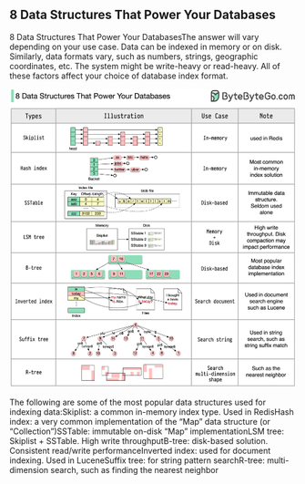 ## 8 Data Structures That Power Your Databases
8 Data Structures That Power Your DatabasesThe answer will vary depending on your use case. Data can be indexed in memory or on disk. Similarly, data formats vary, such as numbers, strings, geographic coordinates, etc. The system might be write-heavy or read-heavy. All of these factors affect your choice of database index format.<p>
  <img src="../images/8-ds-db.jpg" />
</p>
The following are some of the most popular data structures used for indexing data:Skiplist: a common in-memory index type. Used in RedisHash index: a very common implementation of the “Map” data structure (or “Collection”)SSTable: immutable on-disk “Map” implementationLSM tree: Skiplist + SSTable. High write throughputB-tree: disk-based solution. Consistent read/write performanceInverted index: used for document indexing. Used in LuceneSuffix tree: for string pattern searchR-tree: multi-dimension search, such as finding the nearest neighbor